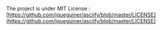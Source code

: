 The project is under MIT License :
[https://github.com/jqueguiner/asciify/blob/master/LICENSE](https://github.com/jqueguiner/asciify/blob/master/LICENSE)	
